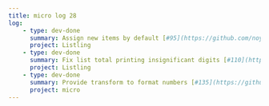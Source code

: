 ```yaml
---
title: micro log 28
log:
    - type: dev-done
      summary: Assign new items by default [#95](https://github.com/noyainrain/listling/issues/95)
      project: Listling
    - type: dev-done
      summary: Fix list total printing insignificant digits [#110](https://github.com/noyainrain/listling/issues/110)
      project: Listling
    - type: dev-done
      summary: Provide transform to format numbers [#135](https://github.com/noyainrain/micro/issues/135)
      project: micro
---
```

